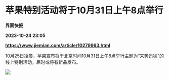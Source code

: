 # 苹果特别活动将于10月31日上午8点举行
**界面快报**

**2023-10-24 23:05**

**https://www.jiemian.com/article/10279963.html**

10月25日凌晨，苹果宣布将于北京时间10月31日上午8点举行主题为“来势迅猛”的线上特别活动，届时或将有新品发布。

![](https://img2.jiemian.com/101/original/20231025/169818813818771200_a700xH.png)
